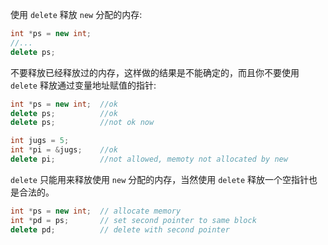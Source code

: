 使用 `delete` 释放 `new` 分配的内存:

```cpp
int *ps = new int;
//...
delete ps;
```

不要释放已经释放过的内存，这样做的结果是不能确定的，而且你不要使用 `delete` 释放通过变量地址赋值的指针:

```cpp
int *ps = new int;  //ok
delete ps;          //ok
delete ps;          //not ok now

int jugs = 5;
int *pi = &jugs;    //ok
delete pi;          //not allowed, memoty not allocated by new
```

`delete` 只能用来释放使用 `new` 分配的内存，当然使用 `delete` 释放一个空指针也是合法的。

```cpp
int *ps = new int;  // allocate memory
int *pd = ps;       // set second pointer to same block
delete pd;          // delete with second pointer
```